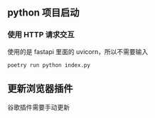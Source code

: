 ## python 项目启动

### 使用 HTTP 请求交互

使用的是 fastapi 里面的 uvicorn，所以不需要输入

```shell
poetry run python index.py
```

## 更新浏览器插件

谷歌插件需要手动更新
